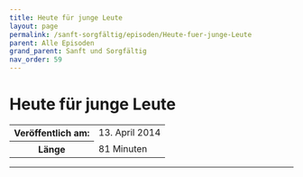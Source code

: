 ```yaml
---
title: Heute für junge Leute
layout: page
permalink: /sanft-sorgfältig/episoden/Heute-fuer-junge-Leute
parent: Alle Episoden
grand_parent: Sanft und Sorgfältig
nav_order: 59
---
```


# Heute für junge Leute
<table class="resp-table dcf-table dcf-table-responsive dcf-table-bordered dcf-table-striped dcf-w-100%">
                    <tbody>
                        <tr>
                            <th scope="row">Veröffentlich am:</th>
                            <td data-label="Veröffentlich am:">13. April 2014</td>
                        </tr>
                        <tr>
                            <th scope="row">Länge </th>
                            <td data-label="Länge ">81 Minuten</td>
                        </tr></tbody>
                </table>

***

